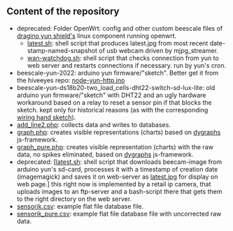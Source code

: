 ## Content of the repository

- deprecated: Folder OpenWrt: config and other custom beescale files of <a href="http://www.dragino.com/products/yunshield/item/105-yun-shield-v2-4.html">dragino yun shield's</a> linux component running openwrt.
    - <a href="https://github.com/bee-mois/beescale/blob/master/OpenWrt/latest.sh">latest.sh</a>: shell script that produces latest.jpg from most recent date-stamp-named-snapshot of usb webcam driven by mjpg_streamer.
    - <a href="https://github.com/bee-mois/beescale/blob/master/OpenWrt/wan-watchdog.sh">wan-watchdog.sh</a>: shell script that checks connection from yun to web server and restarts connections if necessary. run by yun's cron.
- beescale-yun-2022: arduino yun firmware/"sketch". Better get it from the hiveeyes repo: <a href="https://github.com/hiveeyes/arduino/tree/master/node-yun-http">node-yun-http.ino</a>
- beescale-yun-ds18b20-two_load_cells-dht22-switch-sd-lux-lite: old arduino yun firmware/"sketch" with DHT22 and an ugly hardware workaround based on a relay to reset a sensor pin if that blocks the sketch. kept only for historical reasons (as with the corresponding <a href="https://community.hiveeyes.org/uploads/default/original/2X/8/81da7e7071ffde2d9376e43f5deede5134a74c82.jpeg">wiring hand sketch</a>).
- <a href="https://github.com/bee-mois/beescale/blob/master/add_line2.php">add_line2.php</a>: collects data and writes to databases.
- <a href="https://github.com/bee-mois/beescale/blob/master/graph.php">graph.php</a>: creates visible representations (charts) based on <a href="http://dygraphs.com/">dygraphs</a> js-framework.
- <a href="https://github.com/bee-mois/beescale/blob/master/graph_pure.php">graph_pure.php</a>: creates visible representation (charts) with the raw data, no spikes eliminated, based on <a href="http://dygraphs.com/">dygraphs</a> js-framework.
- deprecated: [<a href="https://github.com/bee-mois/beescale/blob/master/latest.sh">latest.sh</a>: shell script that downloads beecam-image from arduino yun's sd-card, processes it with a timestamp of creation date (imagemagick) and saves it on web-server as <a href="http://www.euse.de/honig/beescale/latest.jpg">latest.jpg</a> for display on web page.] this right now is implemented by a retail ip camera, that uploads images to an ftp-server and a bash-script there that gets them to the right directory on the web server.
- <a href="https://github.com/bee-mois/beescale/blob/master/sensorik.csv">sensorik.csv</a>: example flat file database file.
- <a href="https://github.com/bee-mois/beescale/blob/master/sensorik_pure.csv">sensorik_pure.csv</a>: example flat file database file with uncorrected raw data.
